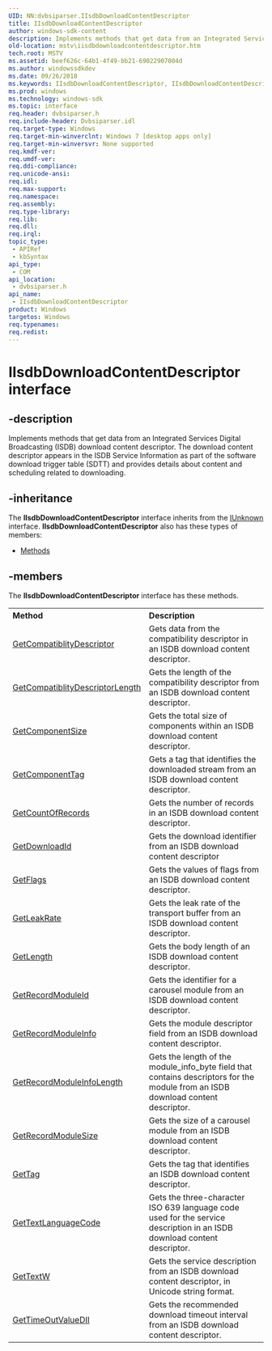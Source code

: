 ```yaml
---
UID: NN:dvbsiparser.IIsdbDownloadContentDescriptor
title: IIsdbDownloadContentDescriptor
author: windows-sdk-content
description: Implements methods that get data from an Integrated Services Digital Broadcasting (ISDB) download content descriptor.
old-location: mstv\iisdbdownloadcontentdescriptor.htm
tech.root: MSTV
ms.assetid: beef626c-64b1-4f49-bb21-69022907004d
ms.author: windowssdkdev
ms.date: 09/26/2018
ms.keywords: IIsdbDownloadContentDescriptor, IIsdbDownloadContentDescriptor interface [Microsoft TV Technologies], IIsdbDownloadContentDescriptor interface [Microsoft TV Technologies],described, dvbsiparser/IIsdbDownloadContentDescriptor, mstv.iisdbdownloadcontentdescriptor
ms.prod: windows
ms.technology: windows-sdk
ms.topic: interface
req.header: dvbsiparser.h
req.include-header: Dvbsiparser.idl
req.target-type: Windows
req.target-min-winverclnt: Windows 7 [desktop apps only]
req.target-min-winversvr: None supported
req.kmdf-ver: 
req.umdf-ver: 
req.ddi-compliance: 
req.unicode-ansi: 
req.idl: 
req.max-support: 
req.namespace: 
req.assembly: 
req.type-library: 
req.lib: 
req.dll: 
req.irql: 
topic_type:
 - APIRef
 - kbSyntax
api_type:
 - COM
api_location:
 - dvbsiparser.h
api_name:
 - IIsdbDownloadContentDescriptor
product: Windows
targetos: Windows
req.typenames: 
req.redist: 
---
```


# IIsdbDownloadContentDescriptor interface


## -description


Implements methods that get data from an Integrated Services Digital Broadcasting (ISDB) download content descriptor. The download content descriptor appears in the ISDB Service Information as part of the software download trigger table (SDTT) and provides details about content and scheduling related to downloading.


## -inheritance

The <b xmlns:loc="http://microsoft.com/wdcml/l10n">IIsdbDownloadContentDescriptor</b> interface inherits from the <a href="https://msdn.microsoft.com/33f1d79a-33fc-4ce5-a372-e08bda378332">IUnknown</a> interface. <b>IIsdbDownloadContentDescriptor</b> also has these types of members:
<ul>
<li><a href="https://docs.microsoft.com/">Methods</a></li>
</ul>

## -members

The <b>IIsdbDownloadContentDescriptor</b> interface has these methods.
<table class="members" id="memberListMethods">
<tr>
<th align="left" width="37%">Method</th>
<th align="left" width="63%">Description</th>
</tr>
<tr data="declared;">
<td align="left" width="37%">
<a href="https://msdn.microsoft.com/054fe987-49e1-4434-a9b9-6b1030fa2c41">GetCompatiblityDescriptor</a>
</td>
<td align="left" width="63%">
Gets data from the compatibility descriptor in an ISDB download content descriptor.

</td>
</tr>
<tr data="declared;">
<td align="left" width="37%">
<a href="https://msdn.microsoft.com/b8fc770c-aa37-4f97-beb5-6e5747904a6c">GetCompatiblityDescriptorLength</a>
</td>
<td align="left" width="63%">
Gets the length of the compatibility descriptor  from an ISDB download content descriptor.

</td>
</tr>
<tr data="declared;">
<td align="left" width="37%">
<a href="https://msdn.microsoft.com/07edb403-6674-4673-928c-91e7df9fe9da">GetComponentSize</a>
</td>
<td align="left" width="63%">
 Gets the total size of components within an ISDB download content descriptor.

</td>
</tr>
<tr data="declared;">
<td align="left" width="37%">
<a href="https://msdn.microsoft.com/d4ba2fbd-4349-48e3-81dd-622442409060">GetComponentTag</a>
</td>
<td align="left" width="63%">
 Gets a tag that identifies the downloaded stream from an ISDB download content descriptor.

</td>
</tr>
<tr data="declared;">
<td align="left" width="37%">
<a href="https://msdn.microsoft.com/d5a0b8e1-bb88-4ef6-ab25-b35b3d39fef0">GetCountOfRecords</a>
</td>
<td align="left" width="63%">
Gets the number of records in an ISDB download content descriptor.

</td>
</tr>
<tr data="declared;">
<td align="left" width="37%">
<a href="https://msdn.microsoft.com/b57eba56-b9d6-4555-8d5d-80fd2b9fd23f">GetDownloadId</a>
</td>
<td align="left" width="63%">
 Gets the download identifier from an ISDB download content descriptor

</td>
</tr>
<tr data="declared;">
<td align="left" width="37%">
<a href="https://msdn.microsoft.com/df104d6d-1436-4c7d-b250-b740e1f70c07">GetFlags</a>
</td>
<td align="left" width="63%">
Gets the values of flags  from an ISDB download content descriptor.

</td>
</tr>
<tr data="declared;">
<td align="left" width="37%">
<a href="https://msdn.microsoft.com/3e85f026-66bf-4c13-b476-3aca9e28b3b6">GetLeakRate</a>
</td>
<td align="left" width="63%">
 Gets the leak rate of the transport buffer from an ISDB download content descriptor.

</td>
</tr>
<tr data="declared;">
<td align="left" width="37%">
<a href="https://msdn.microsoft.com/d0eb0e44-da1c-4b52-9c96-199db6d3288e">GetLength</a>
</td>
<td align="left" width="63%">
Gets the body length of an ISDB download content descriptor.

</td>
</tr>
<tr data="declared;">
<td align="left" width="37%">
<a href="https://msdn.microsoft.com/c714b2f2-e787-40cc-b57b-d56b54dc8966">GetRecordModuleId</a>
</td>
<td align="left" width="63%">
 Gets the identifier for a carousel module from an ISDB download content descriptor.

</td>
</tr>
<tr data="declared;">
<td align="left" width="37%">
<a href="https://msdn.microsoft.com/0f9dc48c-7df3-498b-b9ff-4610bd9e7ac2">GetRecordModuleInfo</a>
</td>
<td align="left" width="63%">
Gets the module descriptor field from an ISDB download content descriptor.

</td>
</tr>
<tr data="declared;">
<td align="left" width="37%">
<a href="https://msdn.microsoft.com/963f44be-e0f4-4cb7-8e71-8641af0cd700">GetRecordModuleInfoLength</a>
</td>
<td align="left" width="63%">
 Gets the length of the module_info_byte field that contains descriptors for the module from an ISDB download content descriptor.

</td>
</tr>
<tr data="declared;">
<td align="left" width="37%">
<a href="https://msdn.microsoft.com/395264ee-63de-4de4-bd28-4d5c4634dcf3">GetRecordModuleSize</a>
</td>
<td align="left" width="63%">
 Gets the size of a carousel module from an ISDB download content descriptor.

</td>
</tr>
<tr data="declared;">
<td align="left" width="37%">
<a href="https://msdn.microsoft.com/a78c3f3b-aaa2-4b5e-9cf8-7746f20fafc2">GetTag</a>
</td>
<td align="left" width="63%">
Gets the tag that identifies an ISDB download content descriptor.

</td>
</tr>
<tr data="declared;">
<td align="left" width="37%">
<a href="https://msdn.microsoft.com/023e2b6f-0f38-4550-a839-29c254970219">GetTextLanguageCode</a>
</td>
<td align="left" width="63%">
 Gets the three-character ISO 639 language code used for the service description in an ISDB download content descriptor.

</td>
</tr>
<tr data="declared;">
<td align="left" width="37%">
<a href="https://msdn.microsoft.com/cf26ff9b-02d8-4470-bde5-6a18c62c6511">GetTextW</a>
</td>
<td align="left" width="63%">
 Gets the service description from an ISDB download content descriptor, in Unicode string format.

</td>
</tr>
<tr data="declared;">
<td align="left" width="37%">
<a href="https://msdn.microsoft.com/ec1bd153-e637-4046-8d7b-f2868c4909dd">GetTimeOutValueDII</a>
</td>
<td align="left" width="63%">
 Gets the recommended download timeout interval from an ISDB download content descriptor.

</td>
</tr>
</table> 

